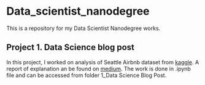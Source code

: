 # Data_scientist_nanodegree
This is a repository for my Data Scientist Nanodegree works.
## Project 1. Data Science blog post
In this project, I worked on analysis of Seattle Airbnb dataset  from [kaggle](https://www.kaggle.com/airbnb/seattle). A report of explanation an be found on [medium](https://medium.com/@pramodch/does-airbnb-prices-have-impact-in-seattle-kaggle-airbnb-seattle-data-de37d8a5ea8). The work is done in .ipynb file and can be accessed from folder 1_Data Science Blog Post.
